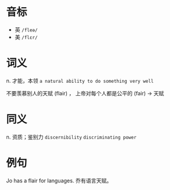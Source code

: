 # 音标

- 英 `/fleə/`
- 美 `/flɛr/`

# 词义

n. 才能，本领
`a natural ability to do something very well`



不要羡慕别人的天赋 (flair) ， 上帝对每个人都是公平的 (fair) → 天赋

# 同义

n. 资质；鉴别力
`discernibility` `discriminating power`

# 例句

Jo has a flair for languages.
乔有语言天赋。


